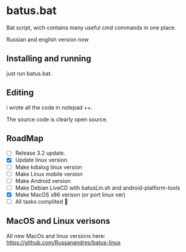 # batus.bat
Bat script, wich contains many useful cmd commands in one place.

Russian and english version now

## Installing and running
just run batus.bat.

## Editing
i wrote all the code in notepad ++.

The source code is clearly open source.

## RoadMap
- [ ] Release 3.2 update.
- [x] Update linux version.
- [ ] Make kdialog linux version
- [ ] Make Linux mobile version
- [ ] Make Android version
- [ ] Make Debian LiveCD with batusLin.sh and android-platform-tools
- [x] Make MacOS x86 verison (or port linux ver)
- [ ] All tasks complited :tada:

## MacOS and Linux verisons
All new MacOs and linux versions here: https://github.com/Russanandres/batus-linux
